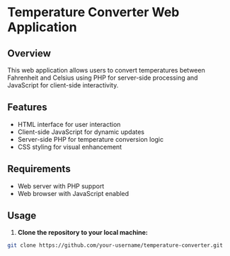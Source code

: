 # **Temperature Converter Web Application**
## Overview
This web application allows users to convert temperatures between Fahrenheit and Celsius using PHP for server-side processing and JavaScript for client-side interactivity.

## Features
- HTML interface for user interaction
- Client-side JavaScript for dynamic updates
- Server-side PHP for temperature conversion logic
- CSS styling for visual enhancement

## Requirements
- Web server with PHP support
- Web browser with JavaScript enabled

## Usage
1. **Clone the repository to your local machine:**
```bash
git clone https://github.com/your-username/temperature-converter.git
